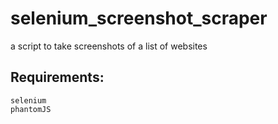 # selenium_screenshot_scraper
a script to take screenshots of a list of websites

## Requirements:

    selenium
    phantomJS
